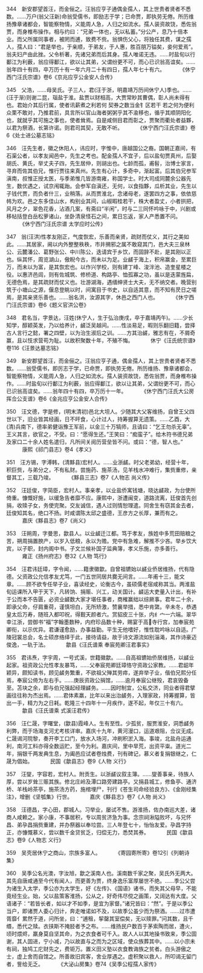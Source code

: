 <!-- { "loadSidebar": true } -->
344　新安郡望首汪，而金俪之。汪翁应亨子通偶金孺人，其上世贵者贤者不悉数。……万户(翁父汪新)命翁受儒书，即励志于学；已命贾，即执劳无倦。所历维扬豫章诸都会，智能察物情，义能周人急，人归之如流水。孺人装资故饶，悉佐翁贾，而身椎布操作。相与约曰：“兄弟一体也，无以私蓄。”分公产，息乃十倍本业。而父所属同事者，被罔而逋，致费不赀。翁惧伤父心，将独任其费，谋之孺人，孺人曰：“君是举也，于亲顺，于弟友，于人惠，胜百朋万镒矣，妾何爱焉”。翁夫妇产由此挫。父令析著，先诸兄弟而后其身。孺人唯诺无违。……时盐旬以行鄱江为利薮，翁应得鄱江，欲以让其弟，父谓纷更不可，而心已识翁高谊矣。……翁年四十有四，卒万历十有一年六月二十有四日，孺人年七十有六。
　　　《休宁西门汪氏宗谱》卷6《京兆应亨公金安人合传》

345　父浩，……母吴氏。子三人，君(汪于浙，明嘉靖万历间休宁人)季也。……(汪于渐)则谢二昆，瑙盐于淮。盐贾以财相高，大贾常眇其曹偶，彰人尚未得有也。君始介其后行属，使者讯薪煮之利若何 契券之数当金钅区若干 若之何为便利 众栗不敢对，乃推君前，具言所以官山海者粥粥乎其不渝移也，循乎其顺阴阳化也，就就乎其可施之事也，使者耸焉。自是咸侧目君而彰之，贾聚而衢处者益夥，以君为祭酒，长第许诺。则君司其契，无敢不听。
　　　《休宁西门汪氏宗谱》卷6《处士进公墓志铭》

346　汪先生者，徽之休阳人，讳应时，字惟中，唐越国公之裔。国朝正嘉间，有石渠公者，以孝友闻邑中，先生之考也。配金孺人不宜子，后以盐旬贾真州，后娶胡氏、黄氏，举丈夫子四，先生居仲，则胡出也。七龄而孤，甫髫，治博士家言，寻弃而佐其伯兄，惟行贾往来真州。先生有心计，多奇中，渐起富。后其伯兄参军滇南，叔惟正授太医，与季弟惟几皆游南雍，称国学士。时大司成同麓余公器先生，数优遇之，试京闱辄跆。会参军自滇还，无何，以食指夥，瓜析其业，先生以子钱代贾，而负者什三，业稍落。从而贾淮北，念诸母老，遂罢四方之事，依依慈帏为欢。邑之东多佳山水，构别业其间，山椒暇桂若干，株大者盈丈，小者拱把，风月之夕，翠色花香，沾酒几案，有斋曰“半闲”，时与二三同怀吟咏于中，兴剧或移帖括登白岳松萝诸山，坐卧清泉怪石之间，累日忘返，家人产悉置不问。
　　　《休宁西门汪氏宗谱 太学应时公传》

347　翁(汪洪)性孝友刚正，气度恢宏，乐善而亲贤，疏财而仗义，其行之美如此。……其居家，阃以内外整整秩秩，市井搠邪之属不敢窥其门，邑大夫三泉林公、云麓潘公、葛野张公、中川陈公，迭请宾于乡饮，而固辞不赴，是其刚以正也。纵其怀，周览湖山，傲睨今古，而未以为足。业鹾于海上，积帛赢金，至累巨万，而未以为富，是其恢宏也。以作兴学校，则有建丁峰、浚泮池、造奎星楼之役。以惠济邑闾，则有佐城筑、修桥道、构路亭、恤孤寡之功，虽以是迭蒙旌扁，无德色焉，是其疏财而仗义也。壮游湖海，遇缙绅贤士大夫，无不纳交者。晚营别筑于小塘山之源，偃息登眺以时，间寓目于书史，以自适其意，而不知有昃日之嗟焉，是其亲贤乐善也。……翁名洪，汝源其字，休邑之西门人也。
　　　《休宁西门汪氏宗谱》卷6《题义官洪公卷》

348　君名当，字景达，汪姓(休宁人，生于弘治庚戌，卒于嘉靖丙午)。……少长知学，醇颖英发，乃以给养计，鹾泛吴越间。……性淡易足，暇则乐翻旧籍，尝择古人言行之懿，署之四壁，以为治生淑后之训。……方其治鹾，雅志有在，不屑奇赢，且以忮求营苟为耻。以故积聚数十年，不殖不悔。
　　　休宁《汪氏统宗谱》卷116《汪景达墓志铭》

349　新安郡望首汪，而金俪之。汪翁应亨子通，偶金孺人，其上世贵者贤者不悉数。……翁受儒书，即厉志于学，已命贾，即执劳无倦。所历维扬、豫章诸都会，智能察物情，义能周人急，人归之如流水。孺人装资故饶，悉佐翁贾，而身椎布操作。……时盐旬以行鄱江为利薮，翁应得鄱江，欲以让其弟，父谓纷更不可，而心已识翁高谊矣。……翁年四十有四，卒万历十一年。
　　　《休宁西门汪氏大公房挥佥公支谱》卷6《金兆应亨公金安人合传》

350　汪文德，字是修，(明末清初)邑北大坦人。少随其大父客维扬，自曾王父四世以下，旧业皆其经画，日不旰食，心计过人，持筹握算无遗策。……乙酉，大(清)兵南下，德率弟健诣豫王军前，以金三十万犒师，且请曰：“乞王勿杀无辜”。王义其言，欲官之，不受。曰：“愿得生还。”王笑曰：“痴蛮子”。给木符书德兄弟及家口二十余人姓名遣归，凡所间关阅历营垒皆不问。或曰：“德，智人也。”
　　　康熙《祁门县志》卷4《孝义》

351　汪方锡，字溥韩，(清黟县)宏村人。……业浙鹾。时父老弟幼，经营十年，积巨赀，与弟分之，不有私财。尝施药、施茶汤，见羊栈水冲难行，集赀重修，亲督其工，三载乃竣。
　　　《黟县三志》卷7《人物志 尚义传》

352　汪廷俊，字简臣，宏村人。事亲孝，以业盐侨寓钱塘，晓达鹾政，为台使所倚重。慷慨好施，以缓急告者靡不应。康熙中，浙遭闽变，道路流离，廷俊首先创捐，收赎子女，务使完聚。交友诚信，遇人过则情恕理遣。同舍生有窃其金去者，廷俊知其名，绝口不扬。时咸谓陈太邱之盛德，王彦方之长厚，兼而有之。
　　　嘉庆《黟县志》卷7《尚义》

353　汪朔周，字曼思，歙县人。以业鹾迁江都。笃于孝友，族姓中多荒田赔粮之苦，朔周捐置腴产，以岁入低粮，永以为赡。党中有急难，解推不少吝。举乡饮大宾，以子职，封内阁中书。子文兰候补国子监典簿，孝义乐施，亦多善行。
　　　雍正《扬州府志》卷32《人物 笃行》

354　汪君讳廷璋，字令闻，……籍隶徽歙。自曾祖镳始以鹾业侨居维扬，代有隐德。父资政公允信孝友尤笃，一门五世同居共爨无间言。……年甫十三，能文章。……顾不欲专任举子业，喜读经史，论衡古今，虽硕儒老宿咸称其当。两淮盐旬运课所入甲于天下，凡转饷、捐赈、兴工，动关国计。鹾运大吏量入计出，有补于公而本不告匮，必资业鹾数大家才堪任事者，商榷赢绌以综厥事。君年二十余，即承父命，仔肩重荷，谨慎坦白，无所矫激，赞襄举措，悉中肯綮。辛未冬，恭遇皇太后万寿，随班入都叩祝，得觐天颜者六。赏貂皮三十张，内纟宀一六端。翠华幸江浙，尝御书“福”字翰墨数种，内府珍品数十种，赐宴于高寺行宫，加奉宸苑卿衔，以示优异。君谦谨愈励，办事益勤。平生无他嗜好，惟性耽吟咏以自适。广陵冠裳总会，名士硕彦络绎于此，接待请益，故于诗文源流如别淄渑，其作诗豪迈俊逸，一轨于法。
　　　歙县《汪氏谱乘 奉宸苑卿汪君事实》

355　君讳焘，字宇周，一号式溪，世籍徽歙。……自高祖镳始侨居维扬，以鹾业起家。祖资政公允性孝友暴笃，……父奉宸苑卿廷璋恪守资政公家教。……君龆年颖异，颇知读书，顾见鹾务繁重，不欲祖父殚其劳瘁，遂弃举子业，偕伯兄熙分任焉，奉宸公倚为左右手。……庚辰资政公捐馆，……逾月奉宸公继殁，君哀毁备至。苫块之余，即与伯兄强起经理鹾务。……因时制宜，公私交济，同业者得君擘画往往称为杰出焉。……君体素羸，比年以来出治鹾务，入理家政，持筹握算，皆出一手，精力为之日耗。乾隆三十四年十一月疾作，遂不起，年仅三十有六。
　　　歙县《汪氏谱乘 式溪汪君传》

356　汪仁晟，字曙堂，(歙县)霞峰人。生有至性。少孤贫，服贾淮安，洞悉鹾务利弊，而于场海支河尤考核详审。嘉庆十九年，黄河漫口，运道艰阻，佥议无成。仁晟谒河院黎，奏开李工口门，放水入场河，冲刷积淤入海。事竣，北盐舟运通利，南河工料亦得全数运贮，至今为利。嘉庆间，里中旱荒，出资平粜。道光二年，捐银千两发典生息，为阖邑应试者卷烛费，刊有碑记，慕义者复捐银继之，仁晟为倡始。
　　　民国《歙县志》卷9《人物 义行》

357　汪燮，字容若，宏村人。附贡生。以浙鹾议叙主簿。……燮善事亲，待族人厚，尝以岁耸三赈其族。修北庄岭及潭口路旁建路亭。又捐县城工，修鱼亭、通济桥、羊栈岭茶亭，施茶汤方药，施棺埋尸，刊行《苍生司命经验良方》、《金刚经集注》，增删《坚瓠集》行世。
　　　嘉庆《黟县志》卷7《人物 尚义》

358　汪德昌，字心田，郡城人。习举业，屡试不售。游淮扬，佐办南巡大差，诸商人咸赖之。家小康，不事居积，专以周贫济急为事。念宗祠湫隘败坏，与兄怀昌、弟孕昌捐赀重建，并办祭器以奉垃尝。三人年登七十，怡怡友爱。孕昌字持正，亦慷慨慕义，尝以数千金贷贫乏，归偿无力，悉焚其券。
　　　民国《歙县志》卷9《人物志 义行》

359　吴壳居休宁之商山，宗族多富人。
　　　《寄园寄所寄》卷12引《列朝诗集》

360　吴季公名光澳，字汝旭，歙之溪南人也。溪南数千家之聚，吴氏外无两大。其先自唐咸通至今代有闻人，而更善为贾，终身逸乐富厚屡世不绝。……季公父尝为诸生入太学，季公亦为太学生，好《左传》、《国语》诸书，而失其父母早，不能竟经生业。始，父以盐策客淮扬，公从之，好奇伟尽傥之画策，又阔达有大度。父语诸子：“若皆长者，如以才不如季，是宜为家督。”诸兄皆曰：“然”。于是以季公当户，即诸贾人委心归计，奔走唯诺如不及，以故季公虽少而为祭酒。……过市遭胥靡亻累然于道，问所坐，曰：“逋租，挈罄其室偿矣，无以赎罪。”问其数，且千缗，悉代之赎。衣挟斯不掩胫者予之布。……维扬民户数百于茅索陶而居，遭火，顷时煨烬，羸身莫自坚其命，为之衣食者可千入。故人人以其地操书致来，季公固谢，其人固进，宁小减，乃以故直与之而为之区域，使众族葬其中。……以小宗未有祠，独鸠工庀财先之，费钜万。置义田义塾以衣食教诲族之贫者。白头游傲之士，虚上舍而自馆之。所善故旧宾客，舍业厚遇之。虚积聚以救人，所叩谒无留门者，訾给无乏。
　　　《大泌山房集》卷74《吴季公程孺人家传》

